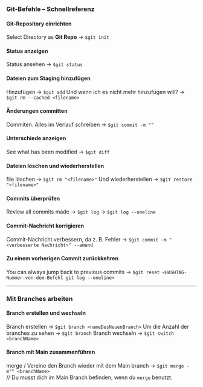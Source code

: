 ### **Git-Befehle – Schnellreferenz**

#### **Git-Repository einrichten**
Select Directory as **Git Repo**  ->  `$git init`

#### **Status anzeigen**
Status ansehen  ->  `$git status`

#### **Dateien zum Staging hinzufügen**
Hinzufügen  ->  `$git add`
Und wenn ich es nicht mehr hinzufügen will?  ->  `$git rm --cached <filename>`

#### **Änderungen committen**
Commiten. Alles im Verlauf schreiben  ->  `$git commit -m ""`

#### **Unterschiede anzeigen**
See what has been modified  ->  `$git diff`

#### **Dateien löschen und wiederherstellen**
file löschen  ->  `$git rm "<filename>"`
Und wiederherstellen  ->  `$git restore "<filename>"`

#### **Commits überprüfen**
Review all commits made  ->  `$git log`
 ->  `$git log --oneline`

#### **Commit-Nachricht korrigieren**
Commit-Nachricht verbessern, da z. B. Fehler  ->  `$git commit -m "<verbesserte Nachricht>" --amend`

#### **Zu einem vorherigen Commit zurückkehren**
You can always jump back to previous commits  ->  `$git reset <HASHTAG-Nummer-von-dem-Befehl git log --oneline>`

---

### **Mit Branches arbeiten**

#### **Branch erstellen und wechseln**
Branch erstellen  ->  `$git branch <nameDesNeuenBranch>`
Um die Anzahl der branches zu sehen  ->  `$git branch`
Branch wechseln  ->  `$git switch <branchName>`

#### **Branch mit Main zusammenführen**
merge / Vereine den Branch wieder mit dem Main branch  ->  `$git merge -m"" <branchName>`  
// Du musst dich im Main Branch befinden, wenn du `merge` benutzt.